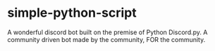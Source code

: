 # simple-python-script
A wonderful discord bot built on the premise of Python Discord.py. A community driven bot made by the community, FOR the community.
